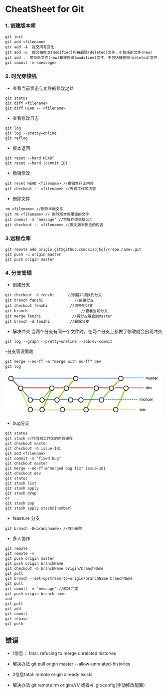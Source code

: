 # CheatSheet for Git
### 1. 创建版本库
```
git init
git add <filename>
git add -A  提交所有变化
git add -u  提交被修改(modified)和被删除(deleted)文件，不包括新文件(new)
git add .  提交新文件(new)和被修改(modified)文件，不包括被删除(deleted)文件
git commit -m <message>
```
### 2. 时光穿梭机
- 查看当前状态与文件的修改之处
```
git status
git diff <filename>
git diff HEAD -- <filename>
```
- 查看修改日志
```
git log
git log --pretty=online
git reflog
```
- 版本退回
```
git reset --hard HEAD^
git reset --hard (commit ID)
```
- 撤销修改
```
git reset HEAD <filename> //撤销暂存区内容
git checkout -- <filename> //丢弃工作区内容
```
- 删除文件
```
rm <filename> //删除本地文件
git rm <filename> // 删除版本库里面的文件
git commit -m "message" //将操作提交给Git
git checkout -- <filename> //恢复版本删去的内容
```

### 3.远程仓库
```
git remote add origin git@github.com:xiaojkql/<repo.name>.git
git push -u origin master
git push origin master
```
  
### 4. 分支管理
- 创建分支
```
git checkout -b fenzhi 		//创建并切换到分支
git branch fenzhi 			   //创建分支
git checkout fenzhi          //切换到分支
git branch				  		  //查看当前分支
git merge fenzhi 			  //将分支融合到master
git branch -d fenzhi		 //删除分支
```
- 解决冲突
当两个分支有同一个文件时，在两个分支上都做了修改就会出现冲突
```
git log --graph --pretty=oneline --abbrev-commit
```
-分支管理策略
```
git merge --no-ff -m "merge with no-ff" dev
git log
```
![A](picture/1.jpg)

- bug分支
```
git status
git stash //将当前工作区的内容缓存
git checkout master
git checkout -b issue-101
git add <filename>
git commit -m "fixed bug"
git checkout master
git merge --no-ff-m"merged bug fix" issue-101
git checkout dev
git status
git stash list
git stash apply
git stash drop
or
git stash pop
git stash apply stash@{number}
```

- feaeture 分支
```
git branch -D<branchname> //强行删除
```
- 多人协作
```
git remote
git remote -v
git push origin master
git push origin branchName
git checkout -b branchName origin/branchName
git pull
git branch --set-upstream-to=origin/branchName branchName
git pull
git commit -m "message" //解决冲突
git push origin branch name
and
git pull
git add
git commit
git rebase
git push
```
## 错误
- 1信息： fatal: refusing to merge unrelated histories
- 解决办法 git pull origin master --allow-unrelated-histories

- 2信息fatal: remote origin already exists.
-  解决办法 git remote rm origin///// 或者vi .git/config(手动修改配置)
  
 
 
